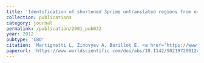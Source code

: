 ```yaml
---
title: 'Identification of shortened 3prime untranslated regions from expression arrays'
collection: publications
category: journal
permalink: /publication/2001_pub032
year: 2012
pubtype: 'CBO'
citation: 'Martignetti L, Zinovyev A, Barillot E. <a href="https://www.worldscientific.com/doi/abs/10.1142/S0219720012410016">Identification of shortened 3prime untranslated regions from expression arrays</a>. 2012. <i>Journal of Bioinformatics and Computational Biology</i> 10:1241001'
paperurl: 'https://www.worldscientific.com/doi/abs/10.1142/S0219720012410016'
---
```

